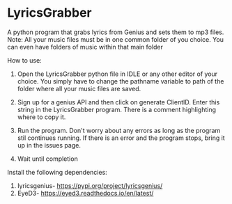 # LyricsGrabber
A python program that grabs lyrics from Genius and sets them to mp3 files. Note: All your music files must be in one common folder of you choice. You can even have folders of music within that main folder

How to use:
1. Open the LyricsGrabber python file in IDLE or any other editor of your choice. You simply have to change the pathname variable to path of the folder where all your music files are saved.

2. Sign up for a genius API and then click on generate ClientID. Enter this string in the LyricsGrabber program. There is a comment highlighting where to copy it.

3. Run the program. Don't worry about any errors as long as the program stil continues running. If there is an error and the program stops, bring it up in the issues page.

4. Wait until completion

Install the following dependencies:
1. lyricsgenius- https://pypi.org/project/lyricsgenius/
2. EyeD3- https://eyed3.readthedocs.io/en/latest/
